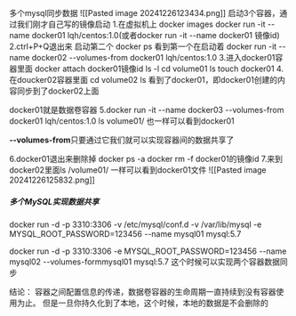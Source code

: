 多个mysql同步数据
![[Pasted image 20241226123434.png]]
启动3个容器，通过我们刚才自己写的镜像启动
1.在虚拟机上
docker images
docker run -it --name docker01 lqh/centos:1.0(或者docker run -it --name docker01 镜像id)
2.ctrl+P+Q退出来
启动第二个
docker ps 看到第一个在启动着
docker run -it --name docker02 --volumes-from docker01 lqh/centos:1.0
3.进入docker01容器里面
docker attach docker01镜像id
ls -l
cd volume01
ls
touch docker01
4.在doucker02容器里面
cd volume02
ls
看到了docker01，即docker01创建的内容同步到了docker02上面

docker01就是数据卷容器
5.docker run -it --name docker03 --volumes-from docker01 lqh/centos:1.0
ls volume01/
也一样可以看到docker01

**--volumes-from**只要通过它我们就可以实现容器间的数据共享了

6.docker01退出来删除掉
docker ps -a
docker rm -f docker01的镜像id
7.来到docker02里面ls /volume01/   一样可以看到docker01文件
![[Pasted image 20241226125832.png]]

##### 多个MySQL实现数据共享
docker run -d -p 3310:3306 -v /etc/mysql/conf.d -v /var/lib/mysql -e MYSQL_ROOT_PASSWORD=123456 --name mysql01 mysql:5.7

docker run -d -p 3310:3306 -e MYSQL_ROOT_PASSWORD=123456 --name mysql02 --volumes-formmysql01 mysql:5.7
这个时候可以实现两个容器数据同步

结论：
容器之间配置信息的传递，数据卷容器的生命周期一直持续到没有容器使用为止。
但是一旦你持久化到了本地，这个时候，本地的数据是不会删除的